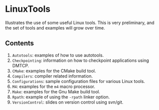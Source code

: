 # LinuxTools

Illustrates the use of some useful Linux tools.  This is very
preliminary, and the set of tools and examples will grow over time.

## Contents

1. `Autotools`: examples of how to use autotools.
1. `Checkpointing`: information on how to checkpoint applications using
    DMTCP.
1. `CMake`: examples for the CMake build tool.
1. `Compilers`: compiler related information.
1. `Configurations`: sample configuration files for various Linux tools.
1. `M4`: examples for the `m4` macro processor.
1. `Make`: examples for the Gnu Make build tool.
1. `Rpath`: example of using the `-rpath` linker option.
1. `VersionControl`: slides on version control using svn/git.
